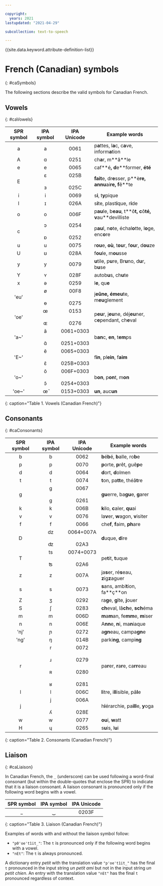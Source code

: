 ```yaml
---

copyright:
  years: 2021
lastupdated: "2021-04-29"

subcollection: text-to-speech

---
```


{{site.data.keyword.attribute-definition-list}}

# French (Canadian) symbols
{: #caSymbols}

The following sections describe the valid symbols for Canadian French.

## Vowels
{: #caVowels}

| SPR symbol | IPA symbol | IPA Unicode | Example words |
|:----------:|:----------:|:-----------:|---------------|
| a | a | 0061 | p**a**ttes, l**a**c, c**a**ve, inform**a**tion |
| A | &#593; | 0251 | ch**a**r, m**&acirc;**le |
| e | e | 0065 | caf**&eacute;**, d**e**former, **&eacute;**t**&eacute;** |
| E | &#603;<br/><br/>&#604; | 025B<br/><br/>025C | **fait**e, dr**e**sser, p**&egrave;**re, annu**ai**re, f**&ecirc;**te |
| i | i | 0069 | s**i**, t**y**pique |
| I | &#618; | 026A | s**i**te, plast**i**que, r**i**de |
| o | o | 006F | p**au**le, b**eau**, t**&ocirc;**t, c**&ocirc;**t&eacute;, v**au**devilliste |
| c | &#596;<br/><br/>&#594; | 0254<br/><br/>0252 | p**au**l, n**o**te, &eacute;chal**o**tte, l**o**ge, enc**o**re |
| u | u | 0075 | r**ou**e, **o&ugrave;**, t**ou**r, f**ou**r, d**ou**ze |
| U | &#650; | 028A | f**ou**le, m**ou**sse |
| y | y | 0079 | **u**tile, p**u**re, Br**u**no, d**u**r, b**u**se |
| Y | &#655; | 028F | autob**u**s, ch**u**te |
| x | &#601; | 0259 | l**e**, qu**e** |
| 'eu' | &#248;<br/><br/>&#629; | 00F8<br/><br/>0275 | j**e&ucirc;**ne, &eacute;m**eu**te, m**eu**glement |
| 'oe' | &#339;<br/><br/>&#630; | 0153<br/><br/>0276 | p**eu**r, j**eu**ne, d&eacute;j**eu**ner, c**e**pendant, ch**e**val |
| 'a~' | &#97;&#771;<br/><br/>&#593;&#771; | 0061+0303<br/><br/>0251+0303 | b**an**c, **en**, t**em**ps |
| 'E~' | &#101;&#771;<br/><br/>&#603;&#771; | 0065+0303<br/><br/>025B+0303 | f**in**, pl**ein**, f**aim** |
| 'o~' | &#111;&#771;<br/><br/>&#596;&#771; | 006F+0303<br/><br/>0254+0303 | b**on**, p**on**t, m**on** |
| 'oe~' | &#339;&#771; | 0153+0303 | **un**, auc**un** |
{: caption="Table 1. Vowels (Canadian French)"}

## Consonants
{: #caConsonants}

| SPR symbol | IPA symbol | IPA Unicode | Example words |
|:----------:|:----------:|:-----------:|---------------|
| b | b | 0062 | **b**&eacute;**b**&eacute;, **b**alle, ro**b**e |
| p | p | 0070 | **p**orte, **p**r&ecirc;t, gu&ecirc;**p**e |
| d | d | 0064 | **d**ort, **d**olmen |
| t | t | 0074 | **t**on, pa**tt**e, th&eacute;&acirc;**t**re |
| g | g<br/><br/>&#609; | 0067<br/><br/>0261 | **gu**erre, ba**gu**e, **g**arer |
| k | k | 006B | **k**ilo, **c**aler, **qu**ai |
| v | v | 0076 | la**v**er, **w**agon, **v**isiter |
| f | f | 0066 | che**f**, **f**aim, **ph**are |
| D | &#100;&#122;<br/><br/>&#675; | 0064+007A<br/><br/>02A3 | **d**uque, **d**ire |
| T | &#116;&#115;<br/><br/>&#678; | 0074+0073<br/><br/>02A6 | pe**t**it, **t**uque |
| z | z | 007A | ja**s**er, r&eacute;**s**eau, **z**ig**z**aguer |
| s | s | 0073 | **s**ans, ambi**t**ion, fa**&ccedil;**on |
| Z | &#658; | 0292 | ra**g**e, **g**&icirc;te, **j**ouer |
| S | &#643; | 0283 | **ch**eval, l&acirc;**ch**e, **sch**&eacute;ma |
| m | m | 006D | **m**a**m**an, fe**mm**e, **m**iser |
| n | n | 006E | A**nn**e, **n**i, ma**n**iaque |
| 'nj' | &#626; | 0272 | a**gn**eau, campa**gn**e |
| 'ng' | &#331; | 014B | parki**ng**, campi**ng** |
| r | r<br/><br/>&#633;<br/><br/>&#640;<br/><br/>&#641; | 0072<br/><br/>0279<br/><br/>0280<br/><br/>0281 | pa**r**er, **r**a**r**e, ca**rr**eau |
| l | l | 006C | **l**itre, i**ll**isible, p&acirc;**l**e |
| j | j<br/><br/>&#654; | 006A<br/><br/>028E | h**i**&eacute;rarchie, pa**ill**e, **y**oga |
| w | w | 0077 | **ou**i, **w**att |
| H | &#613; | 0265 | s**u**is, l**u**i |
{: caption="Table 2. Consonants (Canadian French)"}

## Liaison
{: #caLiaison}

In Canadian French, the `_` (underscore) can be used following a word-final consonant (but within the double-quotes that enclose the SPR) to indicate that it is a liaison consonant. A liaison consonant is pronounced only if the following word begins with a vowel.

| SPR symbol | IPA symbol | IPA Unicode |
|:----------:|:----------:|:-----------:|
| _ | &#8255; | 0203F |
{: caption="Table 3. Liaison (Canadian French)"}

Examples of words with and without the liaison symbol follow:

-   `"p0'oe't1it_"`: The `t` is pronounced only if the following word begins with a vowel.
-   `"nEt"`: The `t` is always pronounced.

A dictionary entry *petit* with the translation value `"p'oe't1it_"` has the final `t` pronounced in the input string *un petit ami* but not in the input string *un petit chien*. An entry with the translation value `"nEt"` has the final `t` pronounced regardless of context.
